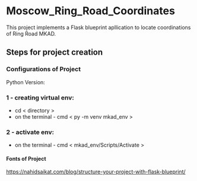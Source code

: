 # Moscow_Ring_Road_Coordinates
This project implements a Flask blueprint apllication to locate coordinations of Ring Road MKAD.

## Steps for project creation

### Configurations of Project

Python Version: 

### 1 - creating virtual env: 

* cd < directory >
* on the terminal - cmd < py -m venv mkad_env >

### 2 - activate env:

* on the terminal - cmd < mkad_env/Scripts/Activate >

#### Fonts of Project

https://nahidsaikat.com/blog/structure-your-project-with-flask-blueprint/
  


